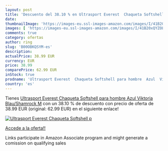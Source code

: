 ```yaml
---
layout: post
title: 'Descuento del 38.10 % en Ultrasport Everest  Chaqueta Softshell p'
date: 
thumbnailImage: 'https://images-eu.ssl-images-amazon.com/images/I/41B20xQYZOL._SL200_.jpg'
images: [ 'https://images-eu.ssl-images-amazon.com/images/I/41B20xQYZOL._SL200_.jpg' ]
comments: true
category: ofertas
author: ring
slug: 'B00OBKQSYM-es'
description:
actualPrice: 38.99 EUR
currency: EUR
price: 38.99
comparePrice: 62.99 EUR
inStock: true
prodname: 'Ultrasport Everest  Chaqueta Softshell para hombre  Azul  Viktoria Blau/Shamrock   M'
country: 'es'
---
```


Tienes [Ultrasport Everest  Chaqueta Softshell para hombre  Azul  Viktoria Blau/Shamrock   M](https://www.amazon.es/dp/B00OBKQSYM/?tag=tolees-21) con un 38.10 % de descuento con precio de oferta de 38.99 EUR (original: 62.99 EUR) en el siguiente enlace!

[![Ultrasport Everest  Chaqueta Softshell p](https://images-eu.ssl-images-amazon.com/images/I/41B20xQYZOL._SL200_.jpg)](https://www.amazon.es/dp/B00OBKQSYM/?tag=tolees-21)

[Accede a la oferta!!](https://www.amazon.es/dp/B00OBKQSYM/?tag=tolees-21)

Links participate in Amazon Associate program and might generate a comission on qualifying sales


